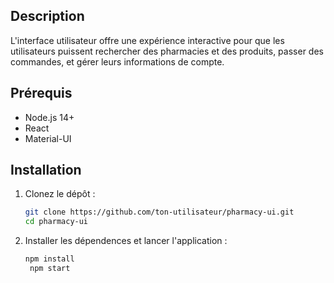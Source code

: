 ## Description
L'interface utilisateur offre une expérience interactive pour que les utilisateurs puissent rechercher des pharmacies et des produits, passer des commandes, et gérer leurs informations de compte.

## Prérequis
- Node.js 14+
- React
- Material-UI

## Installation

1. Clonez le dépôt :
   ```bash
   git clone https://github.com/ton-utilisateur/pharmacy-ui.git
   cd pharmacy-ui
2. Installer les dépendences et lancer l'application :
   ```bash
   npm install
    npm start

